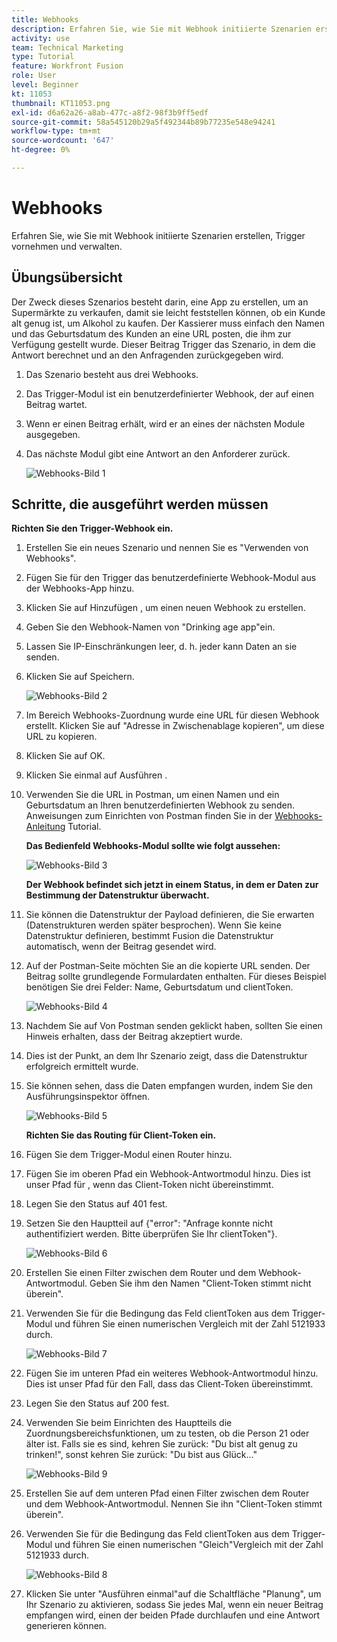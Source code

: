 ```yaml
---
title: Webhooks
description: Erfahren Sie, wie Sie mit Webhook initiierte Szenarien erstellen, Trigger vornehmen und verwalten.
activity: use
team: Technical Marketing
type: Tutorial
feature: Workfront Fusion
role: User
level: Beginner
kt: 11053
thumbnail: KT11053.png
exl-id: d6a62a26-a8ab-477c-a8f2-98f3b9ff5edf
source-git-commit: 58a545120b29a5f492344b89b77235e548e94241
workflow-type: tm+mt
source-wordcount: '647'
ht-degree: 0%

---
```


# Webhooks

Erfahren Sie, wie Sie mit Webhook initiierte Szenarien erstellen, Trigger vornehmen und verwalten.

## Übungsübersicht

Der Zweck dieses Szenarios besteht darin, eine App zu erstellen, um an Supermärkte zu verkaufen, damit sie leicht feststellen können, ob ein Kunde alt genug ist, um Alkohol zu kaufen. Der Kassierer muss einfach den Namen und das Geburtsdatum des Kunden an eine URL posten, die ihm zur Verfügung gestellt wurde. Dieser Beitrag Trigger das Szenario, in dem die Antwort berechnet und an den Anfragenden zurückgegeben wird.

1. Das Szenario besteht aus drei Webhooks.
1. Das Trigger-Modul ist ein benutzerdefinierter Webhook, der auf einen Beitrag wartet.
1. Wenn er einen Beitrag erhält, wird er an eines der nächsten Module ausgegeben.
1. Das nächste Modul gibt eine Antwort an den Anforderer zurück.

   ![Webhooks-Bild 1](../12-exercises/assets/webhooks-walkthrough-1.png)

## Schritte, die ausgeführt werden müssen

**Richten Sie den Trigger-Webhook ein.**

1. Erstellen Sie ein neues Szenario und nennen Sie es &quot;Verwenden von Webhooks&quot;.
1. Fügen Sie für den Trigger das benutzerdefinierte Webhook-Modul aus der Webhooks-App hinzu.
1. Klicken Sie auf Hinzufügen , um einen neuen Webhook zu erstellen.
1. Geben Sie den Webhook-Namen von &quot;Drinking age app&quot;ein.
1. Lassen Sie IP-Einschränkungen leer, d. h. jeder kann Daten an sie senden.
1. Klicken Sie auf Speichern.


   ![Webhooks-Bild 2](../12-exercises/assets/webhooks-walkthrough-2.png)

1. Im Bereich Webhooks-Zuordnung wurde eine URL für diesen Webhook erstellt. Klicken Sie auf &quot;Adresse in Zwischenablage kopieren&quot;, um diese URL zu kopieren.
1. Klicken Sie auf OK.
1. Klicken Sie einmal auf Ausführen .
1. Verwenden Sie die URL in Postman, um einen Namen und ein Geburtsdatum an Ihren benutzerdefinierten Webhook zu senden. Anweisungen zum Einrichten von Postman finden Sie in der [Webhooks-Anleitung](https://experienceleague.adobe.com/docs/workfront-learn/tutorials-workfront/fusion/beyond-basic-modules/webhooks-walkthrough.html?lang=en) Tutorial.

   **Das Bedienfeld Webhooks-Modul sollte wie folgt aussehen:**

   ![Webhooks-Bild 3](../12-exercises/assets/webhooks-walkthrough-3.png)

   **Der Webhook befindet sich jetzt in einem Status, in dem er Daten zur Bestimmung der Datenstruktur überwacht.**

1. Sie können die Datenstruktur der Payload definieren, die Sie erwarten (Datenstrukturen werden später besprochen). Wenn Sie keine Datenstruktur definieren, bestimmt Fusion die Datenstruktur automatisch, wenn der Beitrag gesendet wird.
1. Auf der Postman-Seite möchten Sie an die kopierte URL senden. Der Beitrag sollte grundlegende Formulardaten enthalten. Für dieses Beispiel benötigen Sie drei Felder: Name, Geburtsdatum und clientToken.

   ![Webhooks-Bild 4](../12-exercises/assets/webhooks-walkthrough-4.png)

1. Nachdem Sie auf Von Postman senden geklickt haben, sollten Sie einen Hinweis erhalten, dass der Beitrag akzeptiert wurde.
1. Dies ist der Punkt, an dem Ihr Szenario zeigt, dass die Datenstruktur erfolgreich ermittelt wurde.
1. Sie können sehen, dass die Daten empfangen wurden, indem Sie den Ausführungsinspektor öffnen.

   ![Webhooks-Bild 5](../12-exercises/assets/webhooks-walkthrough-5.png)

   **Richten Sie das Routing für Client-Token ein.**

1. Fügen Sie dem Trigger-Modul einen Router hinzu.
1. Fügen Sie im oberen Pfad ein Webhook-Antwortmodul hinzu. Dies ist unser Pfad für , wenn das Client-Token nicht übereinstimmt.
1. Legen Sie den Status auf 401 fest.
1. Setzen Sie den Hauptteil auf {&quot;error&quot;: &quot;Anfrage konnte nicht authentifiziert werden. Bitte überprüfen Sie Ihr clientToken&quot;}.

   ![Webhooks-Bild 6](../12-exercises/assets/webhooks-walkthrough-6.png)

1. Erstellen Sie einen Filter zwischen dem Router und dem Webhook-Antwortmodul. Geben Sie ihm den Namen &quot;Client-Token stimmt nicht überein&quot;.
1. Verwenden Sie für die Bedingung das Feld clientToken aus dem Trigger-Modul und führen Sie einen numerischen Vergleich mit der Zahl 5121933 durch.

   ![Webhooks-Bild 7](../12-exercises/assets/webhooks-walkthrough-7.png)

1. Fügen Sie im unteren Pfad ein weiteres Webhook-Antwortmodul hinzu. Dies ist unser Pfad für den Fall, dass das Client-Token übereinstimmt.
1. Legen Sie den Status auf 200 fest.
1. Verwenden Sie beim Einrichten des Hauptteils die Zuordnungsbereichsfunktionen, um zu testen, ob die Person 21 oder älter ist. Falls sie es sind, kehren Sie zurück: &quot;Du bist alt genug zu trinken!&quot;, sonst kehren Sie zurück: &quot;Du bist aus Glück...&quot;

   ![Webhooks-Bild 9](../12-exercises/assets/webhooks-walkthrough-9.png)

1. Erstellen Sie auf dem unteren Pfad einen Filter zwischen dem Router und dem Webhook-Antwortmodul. Nennen Sie ihn &quot;Client-Token stimmt überein&quot;.
1. Verwenden Sie für die Bedingung das Feld clientToken aus dem Trigger-Modul und führen Sie einen numerischen &quot;Gleich&quot;Vergleich mit der Zahl 5121933 durch.


   ![Webhooks-Bild 8](../12-exercises/assets/webhooks-walkthrough-8.png)

1. Klicken Sie unter &quot;Ausführen einmal&quot;auf die Schaltfläche &quot;Planung&quot;, um Ihr Szenario zu aktivieren, sodass Sie jedes Mal, wenn ein neuer Beitrag empfangen wird, einen der beiden Pfade durchlaufen und eine Antwort generieren können.
